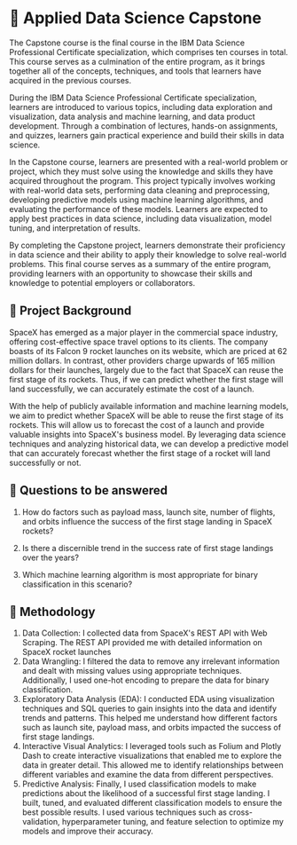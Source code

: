 # 🚀 Applied Data Science Capstone
The Capstone course is the final course in the IBM Data Science Professional Certificate specialization, which comprises ten courses in total. This course serves as a culmination of the entire program, as it brings together all of the concepts, techniques, and tools that learners have acquired in the previous courses.

During the IBM Data Science Professional Certificate specialization, learners are introduced to various topics, including data exploration and visualization, data analysis and machine learning, and data product development. Through a combination of lectures, hands-on assignments, and quizzes, learners gain practical experience and build their skills in data science.

In the Capstone course, learners are presented with a real-world problem or project, which they must solve using the knowledge and skills they have acquired throughout the program. This project typically involves working with real-world data sets, performing data cleaning and preprocessing, developing predictive models using machine learning algorithms, and evaluating the performance of these models. Learners are expected to apply best practices in data science, including data visualization, model tuning, and interpretation of results.

By completing the Capstone project, learners demonstrate their proficiency in data science and their ability to apply their knowledge to solve real-world problems. This final course serves as a summary of the entire program, providing learners with an opportunity to showcase their skills and knowledge to potential employers or collaborators.

## 📄 Project Background
SpaceX has emerged as a major player in the commercial space industry, offering cost-effective space travel options to its clients. The company boasts of its Falcon 9 rocket launches on its website, which are priced at 62 million dollars. In contrast, other providers charge upwards of 165 million dollars for their launches, largely due to the fact that SpaceX can reuse the first stage of its rockets. Thus, if we can predict whether the first stage will land successfully, we can accurately estimate the cost of a launch.

With the help of publicly available information and machine learning models, we aim to predict whether SpaceX will be able to reuse the first stage of its rockets. This will allow us to forecast the cost of a launch and provide valuable insights into SpaceX's business model. By leveraging data science techniques and analyzing historical data, we can develop a predictive model that can accurately forecast whether the first stage of a rocket will land successfully or not.

## 📄 Questions to be answered
1. How do factors such as payload mass, launch site, number of flights, and orbits influence the success of the first stage landing in SpaceX rockets?

2. Is there a discernible trend in the success rate of first stage landings over the years?

3. Which machine learning algorithm is most appropriate for binary classification in this scenario?

## 📄 Methodology
1. Data Collection: I collected data from SpaceX's REST API with Web Scraping. The REST API provided me with detailed information on SpaceX rocket launches
2. Data Wrangling: I filtered the data to remove any irrelevant information and dealt with missing values using appropriate techniques. Additionally, I used one-hot encoding to prepare the data for binary classification.
3. Exploratory Data Analysis (EDA): I conducted EDA using visualization techniques and SQL queries to gain insights into the data and identify trends and patterns. This helped me understand how different factors such as launch site, payload mass, and orbits impacted the success of first stage landings.
4. Interactive Visual Analytics: I leveraged tools such as Folium and Plotly Dash to create interactive visualizations that enabled me to explore the data in greater detail. This allowed me to identify relationships between different variables and examine the data from different perspectives.
5. Predictive Analysis: Finally, I used classification models to make predictions about the likelihood of a successful first stage landing. I built, tuned, and evaluated different classification models to ensure the best possible results. I used various techniques such as cross-validation, hyperparameter tuning, and feature selection to optimize my models and improve their accuracy.
